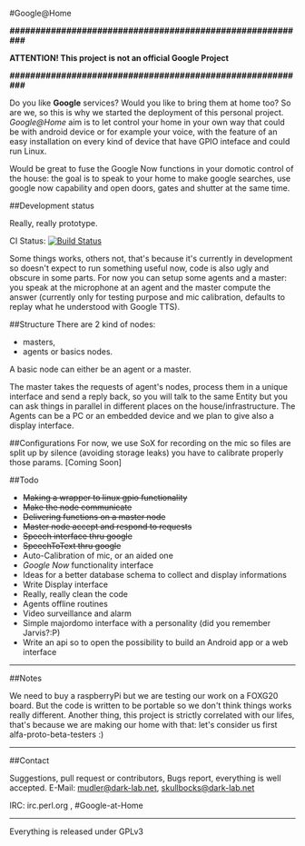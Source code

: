 #Google@Home

 ***##########################################################***
 
 **ATTENTION! This project is not an official Google Project**
 
 ***##########################################################***
 
 Do you like **Google** services? Would you like to bring them at home too? So are we, so this is why we started the deployment of this 
personal project. *Google@Home* aim is to let control your home in your own way that could be with android device or for example your voice, 
with the feature of an easy installation on every kind of device that have GPIO inteface and could run Linux.
 
Would be great to fuse the Google Now functions in your domotic control of the house: the goal is to speak to your home to make google 
searches, use google now capability and open doors, gates and shutter at the same time.

##Development status

Really, really prototype.

CI Status: [![Build Status](https://travis-ci.org/mudler/Google-at-Home.png?branch=master)](https://travis-ci.org/mudler/Google-at-Home)

Some things works, others not, that's because it's currently in development so doesn't expect to run something useful now, code is also ugly 
and obscure in some parts.
For now you can setup some agents and a master: you speak at the microphone at an agent and the master compute the answer (currently only for 
testing purpose and mic calibration, defaults to replay what he understood with Google TTS).

##Structure
There are 2 kind of nodes: 

 * masters, 
 * agents or basics nodes. 

A  basic node can either be an agent or a master. 

The master takes the requests of agent's nodes, process them in a unique interface and send a reply back, so you will talk to the same Entity 
but you can ask things in parallel in different places on the house/infrastructure.
The Agents can be a PC or an embedded device and we plan to give also a display interface.


##Configurations
For now, we use SoX for recording on the mic so files are split up by silence (avoiding storage leaks) you have to calibrate properly those 
params.
[Coming Soon]
 
##Todo

 * <del>Making a wrapper to linux gpio functionality</del>
 * <del>Make the node communicate</del>
 * <del>Delivering functions on a master node</del>
 * <del>Master node accept and respond to requests</del>
 * <del>Speech interface thru google</del>
 * <del>SpeechToText thru google</del>
 * Auto-Calibration of mic, or an aided one
 * *Google Now* functionality interface
 * Ideas for a better database schema to collect and display informations
 * Write Display interface
 * Really, really clean the code
 * Agents offline routines
 * Video surveillance and alarm
 * Simple majordomo interface with a personality (did you remember Jarvis?:P)
 * Write an api so to open the possibility to build an Android app or a web interface

***
##Notes

We need to buy a raspberryPi but we are testing our work on a FOXG20 board. But the code is written to be portable so we don't think things 
works really different.
Another thing, this project is strictly correlated with our lifes, that's because we are making our home with that: let's consider us first 
alfa-proto-beta-testers :)

***
##Contact

Suggestions, pull request or contributors, Bugs report, everything is well accepted.
E-Mail: mudler@dark-lab.net, skullbocks@dark-lab.net

IRC: irc.perl.org , #Google-at-Home

***

Everything is released under GPLv3 


